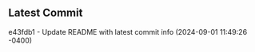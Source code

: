 
## Latest Commit
e43fdb1 - Update README with latest commit info (2024-09-01 11:49:26 -0400) <Yunxi-Zhou>
